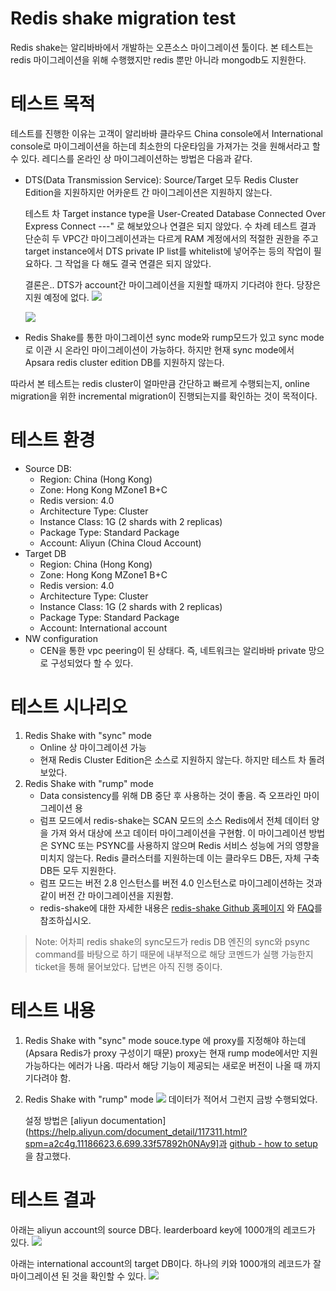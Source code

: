 # Redis shake migration test

Redis shake는 알리바바에서 개발하는 오픈소스 마이그레이션 툴이다. 본 테스트는 redis 마이그레이션을 위해 수행했지만 redis 뿐만 아니라 mongodb도 지원한다. 

# 테스트 목적
테스트를 진행한 이유는 고객이 알리바바 클라우드 China console에서 International console로 마이그레이션을 하는데 최소한의 다운타임을 가져가는 것을 원해서라고 할 수 있다. 레디스를 온라인 상 마이그레이션하는 방법은 다음과 같다.

- DTS(Data Transmission Service): Source/Target 모두 Redis Cluster Edition을 지원하지만 어카운트 간 마이그레이션은 지원하지 않는다. 

	테스트 차 Target instance type을 User-Created Database Connected Over Express Connect ---" 로 해보았으나 연결은 되지 않았다. 수 차례 테스트 결과 단순히 두 VPC간 마이그레이션과는 다르게 RAM 계정에서의  적절한 권한을 주고 target instance에서 DTS private IP list를 whitelist에 넣어주는 등의 작업이 필요하다. 그 작업을 다 해도 결국 연결은 되지 않았다. 

	결론은.. DTS가 account간 마이그레이션을 지원할 때까지 기다려야 한다. 당장은 지원 예정에 없다. 
![](https://github.com/rnlduaeo/alibaba/blob/master/Screen%20Shot%202020-01-29%20at%205.15.58%20PM.png?raw=true)

	![](https://github.com/rnlduaeo/alibaba/blob/master/Screen%20Shot%202020-01-29%20at%205.18.59%20PM.png?raw=true)


- Redis Shake를 통한 마이그레이션 
sync mode와 rump모드가 있고 sync mode로 이관 시 온라인 마이그레이션이 가능하다. 하지만 현재 sync mode에서 Apsara redis cluster edition DB를 지원하지 않는다.

따라서 본 테스트는 redis cluster이 얼마만큼 간단하고 빠르게 수행되는지, online migration을 위한 incremental migration이 진행되는지를 확인하는 것이 목적이다. 

# 테스트 환경
- Source DB: 
	- Region: China (Hong Kong)
	- Zone: Hong Kong MZone1 B+C
	- Redis version: 4.0
	- Architecture Type: Cluster
	- Instance Class: 1G (2 shards with 2 replicas)
	- Package Type: Standard Package
	- Account: Aliyun (China Cloud Account)
- Target DB
	- Region: China (Hong Kong)
	- Zone: Hong Kong MZone1 B+C
	- Redis version: 4.0
	- Architecture Type: Cluster
	- Instance Class: 1G (2 shards with 2 replicas)
	- Package Type: Standard Package
	- Account: International account
- NW configuration
	- CEN을 통한 vpc peering이 된 상태다. 즉, 네트워크는 알리바바 private 망으로 구성되었다 할 수 있다.
# 테스트 시나리오
1. Redis Shake with "sync" mode 
	- Online 상 마이그레이션 가능
	- 현재 Redis Cluster Edition은 소스로 지원하지 않는다. 하지만 테스트 차 돌려보았다.
2. Redis Shake with "rump" mode
	- Data consistency를 위해 DB 중단 후 사용하는 것이 좋음. 즉 오프라인 마이그레이션 용
	- 럼프 모드에서 redis-shake는 SCAN 모드의 소스 Redis에서 전체 데이터 양을 가져 와서 대상에 쓰고 데이터 마이그레이션을 구현함. 이 마이그레이션 방법은 SYNC 또는 PSYNC를 사용하지 않으며 Redis 서비스 성능에 거의 영향을 미치지 않는다. Redis 클러스터를 지원하는데 이는 클라우드 DB든, 자체 구축 DB든 모두 지원한다. 
	- 럼프 모드는 버전 2.8 인스턴스를 버전 4.0 인스턴스로 마이그레이션하는 것과 같이 버전 간 마이그레이션을 지원함.
	- redis-shake에 대한 자세한 내용은 [redis-shake Github 홈페이지](https://github.com/aliyun/redis-shake?spm=a2c4g.11186623.2.10.10776f10RwLL6e) 와 [FAQ](https://github.com/alibaba/RedisShake/wiki/%E7%AC%AC%E4%B8%80%E6%AC%A1%E4%BD%BF%E7%94%A8%EF%BC%8C%E5%A6%82%E4%BD%95%E8%BF%9B%E8%A1%8C%E9%85%8D%E7%BD%AE%EF%BC%9F?spm=a2c4g.11186623.2.11.10776f10RwLL6e)를 참조하십시오.

> Note: 어차피 redis shake의 sync모드가 redis DB 엔진의 sync와 psync command를 바탕으로 하기 때문에 내부적으로 해당 코멘드가 실행 가능한지 ticket을 통해 물어보았다. 답변은 아직 진행 중이다.

# 테스트 내용
1. Redis Shake with "sync" mode
souce.type 에 proxy를 지정해야 하는데(Apsara Redis가 proxy 구성이기 때문) proxy는 현재 rump mode에서만 지원가능하다는 에러가 나옴. 따라서 해당 기능이 제공되는 새로운 버전이 나올 때 까지 기다려야 함. 
2. Redis Shake with "rump" mode
![](https://github.com/rnlduaeo/alibaba/blob/master/Screen%20Shot%202020-01-29%20at%204.51.16%20PM.png?raw=true)
데이터가 적어서 그런지 금방 수행되었다.

	설정 방법은 [aliyun documentation](https://help.aliyun.com/document_detail/117311.html?spm=a2c4g.11186623.6.699.33f57892h0NAy9]과 [github - how to setup](https://github.com/alibaba/RedisShake/wiki/tutorial-about-how-to-set-up#32-example-cluster-to-cluster-sync)을 참고했다.

# 테스트 결과

아래는 aliyun account의 source DB다. learderboard key에 1000개의 레코드가 있다.
![](https://github.com/rnlduaeo/alibaba/blob/master/Screen%20Shot%202020-01-29%20at%202.22.47%20PM.png?raw=true)

아래는 international account의 target DB이다. 하나의 키와 1000개의 레코드가 잘 마이그레이션 된 것을 확인할 수 있다.
![](https://github.com/rnlduaeo/alibaba/blob/master/Screen%20Shot%202020-01-29%20at%204.50.44%20PM.png?raw=true)






<!--stackedit_data:
eyJoaXN0b3J5IjpbLTEwNDI4MDIyNiwxMjU2NjAxODE3LDgxNT
gzMDcyNyw4NTQ0ODgzMywtNTYzOTg1MjA2XX0=
-->